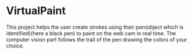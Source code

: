 # VirtualPaint
This project helps the user create strokes using their pen(object which is identified)(here a black pen) to paint on the web cam in real time.
The computer vision part follows the trail of the pen drawing the colors of your choice.
